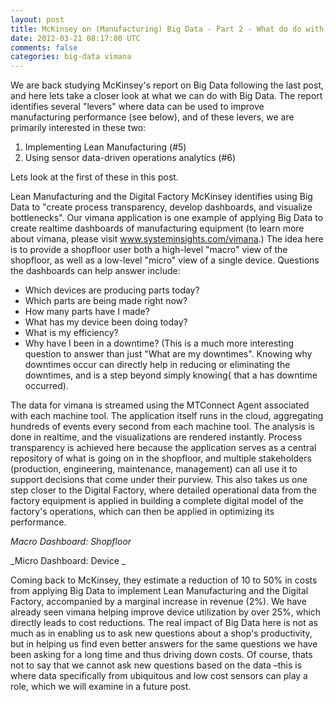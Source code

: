 ```yaml
---           
layout: post
title: McKinsey on (Manufacturing) Big Data - Part 2 - What do do with it
date: 2012-03-21 08:17:00 UTC
comments: false
categories: big-data vimana
---
```


We are back studying McKinsey's report on Big Data following the last post, and here lets take a closer look at what we can do with Big Data. The report identifies several "levers" where data can be used to improve manufacturing performance (see below), and of these levers, we are primarily interested in these two:
1. Implementing Lean Manufacturing (#5)
2. Using sensor data-driven operations analytics (#6)

Lets look at the first of these in this post.

Lean Manufacturing and the Digital Factory
McKinsey identifies using Big Data to "create process transparency, develop dashboards, and visualize bottlenecks". Our vimana application is one example of applying Big Data to create realtime dashboards of manufacturing equipment (to learn more about vimana, please visit www.systeminsights.com/vimana.) The idea here is to provide a shopfloor user both a high-level "macro" view of the shopfloor, as well as a low-level "micro" view of a single device.  Questions the dashboards can help answer include:
* Which devices are producing parts today?
* Which parts are being made right now?
* How many parts have I made?
* What has my device been doing today?
* What is my efficiency?
* Why have I been in a downtime?
(This is a much more interesting question to answer than just "What are my downtimes". Knowing why downtimes occur can directly help in reducing or eliminating the downtimes, and is a step beyond simply knowing{ that a has downtime occurred).

The data for vimana is streamed using the MTConnect Agent associated with each machine tool. The application itself runs in the cloud, aggregating hundreds of events every second from each machine tool. The analysis is done in realtime, and the visualizations are rendered instantly. Process transparency is achieved here because the application serves as a central repository of what is going on in the shopfloor, and multiple stakeholders (production, engineering, maintenance, management) can all use it to support decisions that come under their purview. This also takes us one step closer to the Digital Factory, where detailed operational data from the factory equipment is applied in building a complete digital model of the factory's operations, which can then be applied in optimizing its performance. 

_Macro Dashboard: Shopfloor_

_Micro Dashboard: Device _

Coming back to McKinsey, they estimate a reduction of 10 to 50% in costs from applying Big Data to implement Lean Manufacturing and the Digital Factory, accompanied by a marginal increase in revenue (2%). We have already seen vimana helping improve device utilization by over 25%, which directly leads to cost reductions. The real impact of Big Data here is not as much as in enabling us to ask new questions about a shop's productivity, but in helping us find even better answers for the same questions we have been asking for a long time and thus driving down costs. Of course, thats not to say that we cannot ask new questions based on the data –this is where data specifically from ubiquitous and low cost sensors can play a role, which we will examine in a future post.
